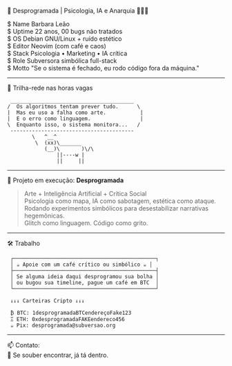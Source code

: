 🧬 Desprogramada | Psicologia, IA e Anarquia 🤖🏴‍☠️

$ Name        Barbara Leão  
$ Uptime      22 anos, 00 bugs não tratados  
$ OS          Debian GNU/Linux + ruído estético  
$ Editor      Neovim (com café e caos)  
$ Stack       Psicologia • Marketing • IA crítica  
$ Role        Subversora simbólica full-stack  
$ Motto       "Se o sistema é fechado, eu rodo código fora da máquina."

---

👾 Trilha-rede nas horas vagas

     ________________________________________
    /  Os algoritmos tentam prever tudo.      \
    |  Mas eu uso a falha como arte.           |
    |  E o erro como linguagem.                |
    \  Enquanto isso, o sistema monitora...   /
     ----------------------------------------
            \   ^__^
             \  (xx)\_______
                (__)\       )\/\
                    ||----w |
                    ||     ||

---

🧠 Projeto em execução: **Desprogramada**

> Arte + Inteligência Artificial + Crítica Social  
> Psicologia como mapa, IA como sabotagem, estética como ataque.  
> Rodando experimentos simbólicos para desestabilizar narrativas hegemônicas.  
> Glitch como linguagem. Código como grito.

---

🛠️ Trabalho

     ┌──────────────────────────────────────────────┐
     │ ☕ Apoie com um café crítico ou simbólico ☕ │
     ├──────────────────────────────────────────────┤
     │ Se alguma ideia daqui desprogramou sua bolha │
     │ ou bugou sua timeline, pague um café em BTC  │
     └──────────────────────────────────────────────┘

     ↓↓↓ Carteiras Cripto ↓↓↓

     ₿ BTC: 1desprogramadaBTCendereçoFake123
     Ξ ETH: 0xdesprogramadaFAKEendereco456
     ☕ Pix: desprogramada@subversao.org

---

📫 Contato:  
🖤 Se souber encontrar, já tá dentro.
